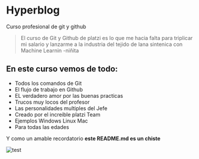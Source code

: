 # Hyperblog
Curso profesional de git y github 
 > El curso de Git y Github de platzi es lo que me hacia falta para triplicar mi salario y lanzarme a la industria del tejido de lana sintenica con Machine Learnin
 > -niñita

## En este curso vemos de todo:
* Todos los comandos de Git
* El flujo de trabajo en Github
* EL verdadero amor por las buenas practicas 
* Trucos muy locos del profesor 
* Las personalidades multiples del Jefe
* Creado por el increible platzi Team
* Ejemplos Windows Linux Mac
* Para todas las edades

Y como un amable recordatorio 
**este README.md es un chiste**

![test](test.drawio.svg)